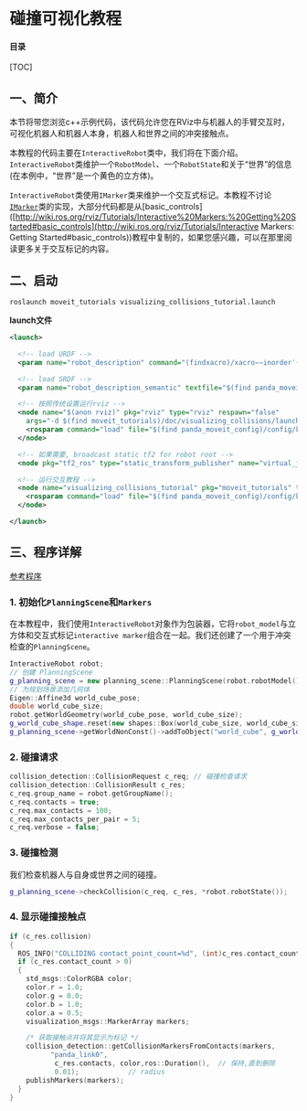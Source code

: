 # 碰撞可视化教程

#### 目录

[TOC]

## 一、简介

本节将带您浏览c++示例代码，该代码允许您在RViz中与机器人的手臂交互时，可视化机器人和机器人本身，机器人和世界之间的冲突接触点。

本教程的代码主要在`InteractiveRobot`类中，我们将在下面介绍。`InteractiveRobot`类维护一个`RobotModel`、一个`RobotState`和关于“世界”的信息(在本例中，“世界”是一个黄色的立方体)。

`InteractiveRobot`类使用`IMarker`类来维护一个交互式标记。本教程不讨论[`IMarker`](<https://github.com/liuyvjin/moveit_tutorials/blob/kinetic-devel/doc/interactivity/src/imarker.cpp>)类的实现，大部分代码都是从[basic_controls]([http://wiki.ros.org/rviz/Tutorials/Interactive%20Markers:%20Getting%20Started#basic_controls](http://wiki.ros.org/rviz/Tutorials/Interactive Markers: Getting Started#basic_controls))教程中复制的，如果您感兴趣，可以在那里阅读更多关于交互标记的内容。

## 二、启动

```shell
roslaunch moveit_tutorials visualizing_collisions_tutorial.launch
```

**launch文件**

```xml
<launch>

  <!-- load URDF -->
  <param name="robot_description" command="(findxacro)/xacro−−inorder′(find franka_description)/robots/panda_arm_hand.urdf.xacro'"/>

  <!-- load SRDF -->
  <param name="robot_description_semantic" textfile="$(find panda_moveit_config)/config/panda.srdf" />

  <!-- 按照传统设置运行rviz -->
  <node name="$(anon rviz)" pkg="rviz" type="rviz" respawn="false"
	args="-d $(find moveit_tutorials)/doc/visualizing_collisions/launch/moveit.rviz" output="screen">
    <rosparam command="load" file="$(find panda_moveit_config)/config/kinematics.yaml"/>
  </node>

  <!-- 如果需要, broadcast static tf2 for robot root -->
  <node pkg="tf2_ros" type="static_transform_publisher" name="virtual_joint_broadcaster_0" args="0 0 0 0 0 1 /world/panda_link0 /panda_link0 10" />

  <!-- 运行交互教程 -->
  <node name="visualizing_collisions_tutorial" pkg="moveit_tutorials" type="visualizing_collisions_tutorial" respawn="false" output="screen">
    <rosparam command="load" file="$(find panda_moveit_config)/config/kinematics.yaml"/>
  </node>

</launch>
```

## 三、程序详解

[参考程序](<https://github.com/liuyvjin/moveit_tutorials/blob/kinetic-devel/doc/visualizing_collisions/src/visualizing_collisions_tutorial.cpp>)

### 1. 初始化`PlanningScene`和`Markers`

在本教程中，我们使用`InteractiveRobot`对象作为包装器，它将`robot_model`与立方体和交互式标记`interactive marker`组合在一起。我们还创建了一个用于冲突检查的`PlanningScene`。

```cpp
InteractiveRobot robot;
// 创建 PlanningScene
g_planning_scene = new planning_scene::PlanningScene(robot.robotModel());
// 为规划场景添加几何体
Eigen::Affine3d world_cube_pose;
double world_cube_size;
robot.getWorldGeometry(world_cube_pose, world_cube_size);
g_world_cube_shape.reset(new shapes::Box(world_cube_size, world_cube_size, world_cube_size));
g_planning_scene->getWorldNonConst()->addToObject("world_cube", g_world_cube_shape, world_cube_pose);
```

### 2. 碰撞请求

```cpp
collision_detection::CollisionRequest c_req; // 碰撞检查请求
collision_detection::CollisionResult c_res;
c_req.group_name = robot.getGroupName();
c_req.contacts = true;
c_req.max_contacts = 100;
c_req.max_contacts_per_pair = 5;
c_req.verbose = false;
```

### 3. 碰撞检测

我们检查机器人与自身或世界之间的碰撞。

```cpp
g_planning_scene->checkCollision(c_req, c_res, *robot.robotState());
```

### 4. 显示碰撞接触点

```cpp
if (c_res.collision)
{
  ROS_INFO("COLLIDING contact_point_count=%d", (int)c_res.contact_count);
  if (c_res.contact_count > 0)
  {
    std_msgs::ColorRGBA color;
    color.r = 1.0;
    color.g = 0.0;
    color.b = 1.0;
    color.a = 0.5;
    visualization_msgs::MarkerArray markers;

    /* 获取接触点并将其显示为标记 */
    collision_detection::getCollisionMarkersFromContacts(markers, 
          "panda_link0", 
           c_res.contacts, color,ros::Duration(),  // 保持,直到删除
           0.01);            // radius
    publishMarkers(markers);
  }
}
```

